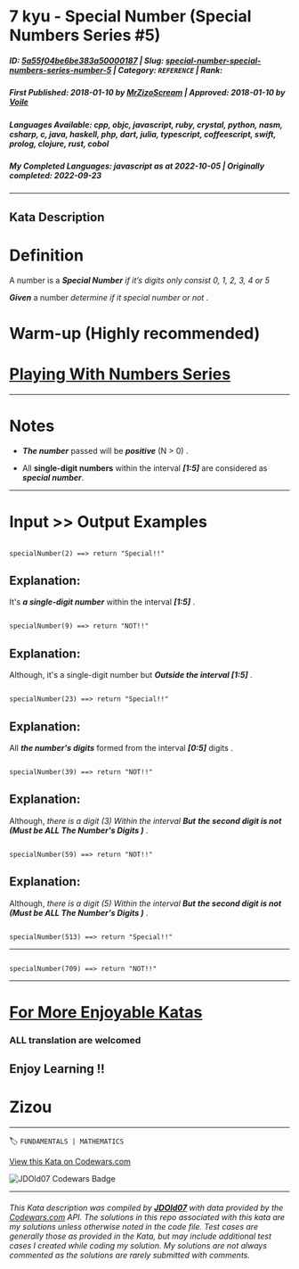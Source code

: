 # 7 kyu - Special  Number (Special Numbers Series  #5)

##### **ID**: [5a55f04be6be383a50000187](https://www.codewars.com/kata/5a55f04be6be383a50000187) | **Slug**: [special-number-special-numbers-series-number-5](https://www.codewars.com/kata/5a55f04be6be383a50000187) | **Category**: `REFERENCE` | **Rank**: <span style="color:white">7 kyu</span>

##### **First Published**: 2018-01-10 ***by*** [MrZizoScream](https://www.codewars.com/users/MrZizoScream) | **Approved**: 2018-01-10 ***by*** [Voile](https://www.codewars.com/users/Voile)

##### **Languages Available**: cpp, objc, javascript, ruby, crystal, python, nasm, csharp, c, java, haskell, php, dart, julia, typescript, coffeescript, swift, prolog, clojure, rust, cobol

##### **My Completed Languages**: javascript ***as at*** 2022-10-05 | **Originally completed**: 2022-09-23

---

## Kata Description


# Definition 



A number is a **_Special Number_** *if it’s digits only consist 0, 1, 2, 3, 4 or 5*



**_Given_** a number *determine if it special number or not* .  







# Warm-up (Highly recommended)



# [Playing With Numbers Series](https://www.codewars.com/collections/playing-with-numbers)

___



# Notes 



* **_The number_** passed will be **_positive_** (N > 0) .



* All **single-digit numbers** within the interval **_[1:5]_** are considered as **_special number_**. 

___



# Input >> Output Examples



```

specialNumber(2) ==> return "Special!!"

```

## Explanation: 



It's **_a single-digit number_** within the interval **_[1:5]_** . 



```

specialNumber(9) ==> return "NOT!!"

```

## Explanation:



Although, it's a single-digit number but **_Outside the interval [1:5]_** .



```

specialNumber(23) ==> return "Special!!"

```

## Explanation: 



All **_the number's digits_** formed from the interval **_[0:5]_** digits .



```

specialNumber(39) ==> return "NOT!!"

```

## Explanation: 



Although, *there is a digit (3) Within the interval* **_But_** **_the second digit is not (Must be ALL The Number's Digits )_** .



```

specialNumber(59) ==> return "NOT!!"

```

## Explanation:  



Although, *there is a digit (5) Within the interval* **_But_** **_the second digit is not (Must be ALL The Number's Digits )_** .



```

specialNumber(513) ==> return "Special!!"

```

___

```

specialNumber(709) ==> return "NOT!!"

```

___



# [For More Enjoyable Katas](http://www.codewars.com/users/MrZizoScream/authored)          



### ALL translation are welcomed



## Enjoy Learning !!

# Zizou



---


🏷 `FUNDAMENTALS | MATHEMATICS`


[View this Kata on Codewars.com](https://www.codewars.com/kata/5a55f04be6be383a50000187)

![](https://www.codewars.com/users/jdold07/badges/large "JDOld07 Codewars Badge")

---

###### *This Kata description was compiled by [**JDOld07**](https://tpstech.dev) with data provided by the [Codewars.com](https://www.codewars.com) API.  The solutions in this repo associated with this kata are my solutions unless otherwise noted in the code file.  Test cases are generally those as provided in the Kata, but may include additional test cases I created while coding my solution.  My solutions are not always commented as the solutions are rarely submitted with comments.*
